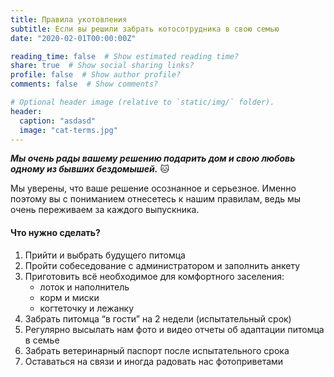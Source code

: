 ```yaml
---
title: Правила укотовления
subtitle: Если вы решили забрать котосотрудника в свою семью
date: "2020-02-01T00:00:00Z"

reading_time: false  # Show estimated reading time?
share: true  # Show social sharing links?
profile: false  # Show author profile?
comments: false  # Show comments?

# Optional header image (relative to `static/img/` folder).
header:
  caption: "asdasd"
  image: "cat-terms.jpg"
---
```


***Мы очень рады вашему решению подарить дом и свою любовь одному из бывших бездомышей.*** :cat:

Мы уверены, что ваше решение осознанное и серьезное. Именно поэтому вы с пониманием отнесетесь к нашим правилам, ведь мы очень переживаем за каждого выпускника.

#### Что нужно сделать?

1. Прийти и выбрать будущего питомца
1. Пройти собеседование с администратором и заполнить анкету
1. Приготовить всё необходимое для комфортного заселения:
   - лоток и наполнитель
   - корм и миски
   - когтеточку и лежанку
1. Забрать питомца “в гости” на 2 недели (испытательный срок)
1. Регулярно высылать нам фото и видео отчеты об адаптации питомца в семье
1. Забрать ветеринарный паспорт после испытательного срока
1. Оставаться на связи и иногда радовать нас фотоприветами
